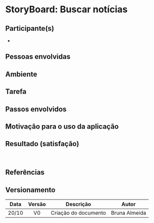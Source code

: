 # StoryBoard: Buscar notícias

## Participante(s)
- 


<!-- <figure>
<img align=center width="700" src="endereco da imagem">
<br>
<figcaption>Fig. n - descricao da imagem</figcaption>
</figure> -->

## Pessoas envolvidas


## Ambiente


## Tarefa


## Passos envolvidos


## Motivação para o uso da aplicação


## Resultado (satisfação)


<br>

## Referências


## Versionamento

| Data | Versão |           Descrição             |    Autor    |
|:----:|:------:|:-------------------------------:|:-----------:|
|20/10 |V0      |     Criação do documento        |Bruna Almeida|